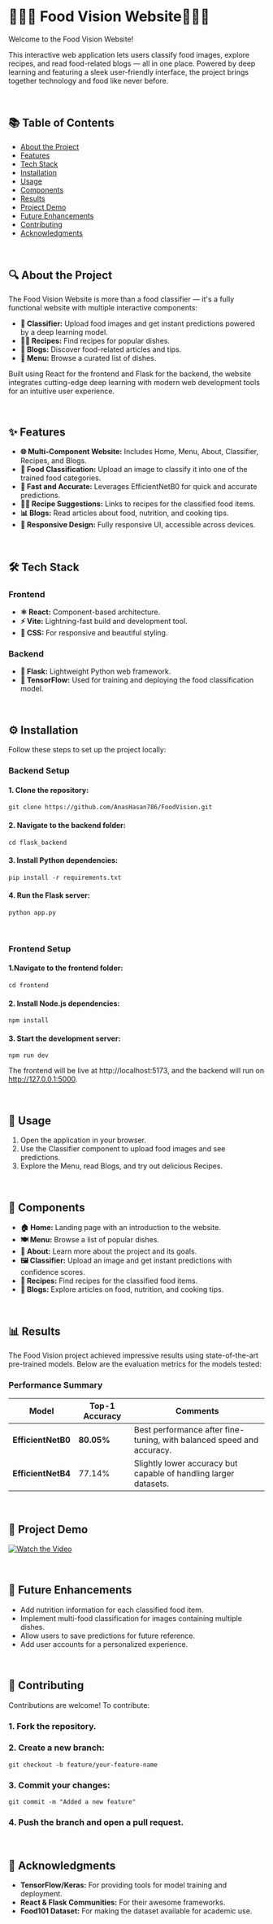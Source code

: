 # 🌟🍟🌭 Food Vision Website🍔🍕🍜

Welcome to the Food Vision Website!

This interactive web application lets users classify food images, explore recipes, and read food-related blogs — all in one place. Powered by deep learning and featuring a sleek user-friendly interface, the project brings together technology and food like never before.

<br>

## 📚 Table of Contents
- [About the Project](#-about-the-project)
- [Features](#-features)
- [Tech Stack](#-tech-stack)
- [Installation](#-installation)
- [Usage](#-usage)
- [Components](#-components)
- [Results](#-results)
- [Project Demo](#-project-demo)
- [Future Enhancements](#-future-enhancements)
- [Contributing](#-contributing)
- [Acknowledgments](#-acknowledgments)

<br>

## 🔍 About the Project
The Food Vision Website is more than a food classifier — it's a fully functional website with multiple interactive components:

- **🍴 Classifier:** Upload food images and get instant predictions powered by a deep learning model.
- **🧑‍🍳 Recipes:** Find recipes for popular dishes.
- **📰 Blogs:** Discover food-related articles and tips.
- **📖 Menu:** Browse a curated list of dishes.

Built using React for the frontend and Flask for the backend, the website integrates cutting-edge deep learning with modern web development tools for an intuitive user experience.

<br>

## ✨ Features

- **🌐 Multi-Component Website:** Includes Home, Menu, About, Classifier, Recipes, and Blogs.
- **📂 Food Classification:** Upload an image to classify it into one of the trained food categories.
- **🚀 Fast and Accurate:** Leverages EfficientNetB0 for quick and accurate predictions.
- **🧑‍🍳 Recipe Suggestions:** Links to recipes for the classified food items.
- **📊 Blogs:** Read articles about food, nutrition, and cooking tips.
- **📱 Responsive Design:** Fully responsive UI, accessible across devices.

<br>

## 🛠️ Tech Stack

### Frontend
- **⚛️ React:** Component-based architecture.
- **⚡ Vite:** Lightning-fast build and development tool.
- **🎨 CSS:** For responsive and beautiful styling.

### Backend
- **🐍 Flask:** Lightweight Python web framework.
- **🤖 TensorFlow:** Used for training and deploying the food classification model.

<br>

## ⚙️ Installation

Follow these steps to set up the project locally:

### Backend Setup

#### 1. Clone the repository:

```
git clone https://github.com/AnasHasan786/FoodVision.git
```

#### 2. Navigate to the backend folder:

```
cd flask_backend
```

#### 3. Install Python dependencies:

```
pip install -r requirements.txt
```

#### 4. Run the Flask server:

```
python app.py
```

<br>

### Frontend Setup

#### 1.Navigate to the frontend folder:

```
cd frontend
```

#### 2. Install Node.js dependencies:

```
npm install
```

#### 3. Start the development server:

```
npm run dev
```

The frontend will be live at http://localhost:5173, and the backend will run on http://127.0.0.1:5000.

<br>

## 🚀 Usage

1. Open the application in your browser.
2. Use the Classifier component to upload food images and see predictions.
3. Explore the Menu, read Blogs, and try out delicious Recipes.

<br>

## 🌟 Components

- **🏠 Home:** Landing page with an introduction to the website.
- **🍽️ Menu:** Browse a list of popular dishes.
- **📄 About:** Learn more about the project and its goals.
- **🖼️ Classifier:** Upload an image and get instant predictions with confidence scores.
- **📖 Recipes:** Find recipes for the classified food items.
- **📰 Blogs:** Explore articles on food, nutrition, and cooking tips.

<br>

## 📊 Results

The Food Vision project achieved impressive results using state-of-the-art pre-trained models. Below are the evaluation metrics for the models tested:

### **Performance Summary**

| Model             | Top-1 Accuracy | Comments                                                   |
|--------------------|----------------|-----------------------------------------------------------|
| **EfficientNetB0** | **80.05%**     | Best performance after fine-tuning, with balanced speed and accuracy. |
| **EfficientNetB4** | 77.14%         | Slightly lower accuracy but capable of handling larger datasets.        |

<br>

## 🎥 Project Demo

[![Watch the Video](https://vumbnail.com/1046105565.jpg)](https://vimeo.com/1046105565)

<br>

## 🎯 Future Enhancements

- Add nutrition information for each classified food item.
- Implement multi-food classification for images containing multiple dishes.
- Allow users to save predictions for future reference.
- Add user accounts for a personalized experience.

<br>

## 🤝 Contributing

Contributions are welcome! To contribute:

### 1. Fork the repository.
### 2. Create a new branch:

```
git checkout -b feature/your-feature-name
```

### 3. Commit your changes:

```
git commit -m "Added a new feature"
```

### 4. Push the branch and open a pull request.

<br>

## 🙏 Acknowledgments

- **TensorFlow/Keras:** For providing tools for model training and deployment.
- **React & Flask Communities:** For their awesome frameworks.
- **Food101 Dataset:** For making the dataset available for academic use.
